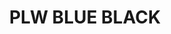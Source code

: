 ---
title: "PLW BLUE BLACK"
price: "500" 
desc: "Panelni voš 35mL
"
img_path: "/assets/img/A.MIG-1617.jpg"
brand: AMMO
available: true
special_offer: false
new: false
soon: false
cat: "Weathering"
subcat: "wet-Emajl-Panelni-vash"
subsubcat: "wet-Emajl-Panelni-vash"
sifra: "A.MIG-1617"
---